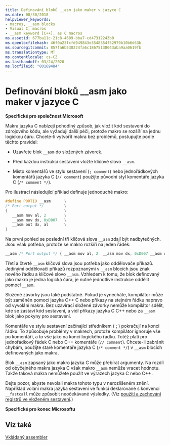 ```yaml
---
title: Definování bloků __asm jako maker v jazyce C
ms.date: 08/30/2018
helpviewer_keywords:
- macros, __asm blocks
- Visual C, macros
- __asm keyword [C++], as C macros
ms.assetid: 677ba11c-21c8-4609-bba7-cd47312243b0
ms.openlocfilehash: 46f0a23fcfd949843e3548354f52970b10b6d63b
ms.sourcegitcommit: 857fa6b530224fa6c18675138043aba9aa0619fb
ms.translationtype: MT
ms.contentlocale: cs-CZ
ms.lasthandoff: 03/24/2020
ms.locfileid: "80169484"
---
```

# <a name="defining-__asm-blocks-as-c-macros"></a>Definování bloků __asm jako maker v jazyce C

**Specifické pro společnost Microsoft**

Makra jazyka C nabízejí pohodlný způsob, jak vložit kód sestavení do zdrojového kódu, ale vyžadují další péči, protože makro se rozšíří na jednu logickou čáru. Chcete-li vytvořit makra bez problémů, postupujte podle těchto pravidel:

- Uzavřete blok `__asm` do složených závorek.

- Před každou instrukci sestavení vložte klíčové slovo `__asm`.

- Místo komentářů ve stylu sestavení (`; comment`) nebo jednořádkových komentářů jazyka C (`// comment`) použijte původní styl komentáře jazyka C (`/* comment */`).

Pro ilustraci následující příklad definuje jednoduché makro:

```cpp
#define PORTIO __asm      \
/* Port output */         \
{                         \
   __asm mov al, 2        \
   __asm mov dx, 0xD007   \
   __asm out dx, al       \
}
```

Na první pohled se poslední tři klíčová slova `__asm` zdají být nadbytečných. Jsou však potřeba, protože se makro rozšíří na jeden řádek:

```cpp
__asm /* Port output */ { __asm mov al, 2  __asm mov dx, 0xD007 __asm out dx, al }
```

Třetí a čtvrté `__asm` klíčová slova jsou potřeba jako oddělovače příkazů. Jedinými oddělovači příkazů rozpoznanými v `__asm` blocích jsou znak nového řádku a klíčové slovo `__asm`. Vzhledem k tomu, že blok definovaný jako makro je jedna logická čára, je nutné jednotlivé instrukce oddělit pomocí `__asm`.

Složené závorky jsou také podstatné. Pokud je vynecháte, kompilátor může být zaměněn pomocí jazyka C++ C nebo příkazy na stejném řádku napravo od vyvolání makra. Bez uzavírací složené závorky nemůže kompilátor sdělit, kde se zastaví kód sestavení, a vidí příkazy jazyka C C++ nebo za `__asm` blok jako pokyny pro sestavení.

Komentáře ve stylu sestavení začínající středníkem ( **;** ) pokračují na konci řádku. To způsobuje problémy v makrech, protože kompilátor ignoruje vše po komentáři, a to vše jako na konci logického řádku. Totéž platí pro jednořádkový řádek C nebo C++ komentáře (`// comment`). Chcete-li zabránit chybám, použijte staré komentáře jazyka C (`/* comment */`) v `__asm` blocích definovaných jako makra.

Blok `__asm` zapsaný jako makro jazyka C může přebírat argumenty. Na rozdíl od obyčejného makra jazyka C však makro `__asm` nemůže vracet hodnotu. Takže taková makra nemůžete použít ve výrazech jazyka C nebo C++ .

Dejte pozor, abyste nevolali makra tohoto typu v nerozlišeném znění. Například volání makra jazyka sestavení ve funkci deklarované s konvencí `__fastcall` může způsobit neočekávané výsledky. (Viz [použití a zachování registrů ve vloženém sestavení](../../assembler/inline/using-and-preserving-registers-in-inline-assembly.md).)

**Specifické pro konec Microsoftu**

## <a name="see-also"></a>Viz také

[Vkládaný assembler](../../assembler/inline/inline-assembler.md)<br/>

